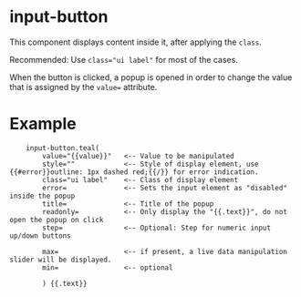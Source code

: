 # input-button

This component displays content inside it, after applying the `class`.

Recommended: Use `class="ui label"` for most of the cases. 

When the button is clicked, a popup is opened in order to change the 
value that is assigned by the `value=` attribute. 

# Example

```pug
    input-button.teal(
        value="{{value}}"   <-- Value to be manipulated
        style=""            <-- Style of display element, use {{#error}}outline: 1px dashed red;{{/}} for error indication. 
        class="ui label"    <-- Class of display element
        error=              <-- Sets the input element as "disabled" inside the popup
        title=              <-- Title of the popup
        readonly=           <-- Only display the "{{.text}}", do not open the popup on click
        step=               <-- Optional: Step for numeric input up/down buttons

        max=                <-- if present, a live data manipulation slider will be displayed.
        min=                <-- optional
        
        ) {{.text}}
```
